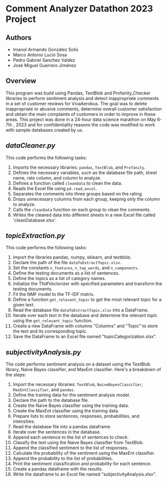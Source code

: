 # Comment Analyzer Datathon 2023 Project

## Authors
- Imanol Armando González Solís
- Marco Antonio Lució Sosa
- Pedro Gabriel Sanchez Valdez
- José Miguel Guerrero Jiménez

## Overview
This program was build using Pandas, TextBlob and Profanity_Checker libraries to perform sentiment analysis and detect inappropriate comments in a set of customer reviews for VivaAerobus. The goal was to delete inappropriate or abusive comments, determine overall customer satisfaction and obtain the main complaints of customers in order to improve in these areas. This project was done in a 24-hour data science marathon on May 6-7th , 2023 and for confidentiality reasons the code was modified to work with sample databases created by us.

## *dataCleaner.py*

This code performs the following tasks:

1. Imports the necessary libraries: `pandas`, `TextBlob`, and `Profanity`.
2. Defines the necessary variables, such as the database file path, sheet name, rate column, and column to analyze.
3. Defines a function called `cleanData` to clean the data.
4. Reads the Excel file using `pd.read_excel`.
5. Separates the comments into three groups based on the rating.
6. Drops unnecessary columns from each group, keeping only the column to analyze.
7. Calls the `cleanData` function on each group to clean the comments.
8. Writes the cleaned data into different sheets in a new Excel file called 'cleanDatabase.xlsx'.

## *topicExtraction.py*

This code performs the following tasks:

1. Import the libraries pandas, numpy, sklearn, and textblob.
2. Declare the path of the file `dataToExtractTopic.xlsx`.
3. Set the constants `n_features`, `n_top_words`, and `n_components`.
4. Define the testing documents as a list of sentences.
5. Define the topics as a list of category names.
6. Initialize the TfidfVectorizer with specified parameters and transform the testing documents.
7. Fit the NMF model to the TF-IDF matrix.
8. Define a function `get_relevant_topic` to get the most relevant topic for a given text.
9. Read the database file `dataToExtractTopic.xlsx` into a DataFrame.
10. Iterate over each text in the database and determine the relevant topic using the `get_relevant_topic` function.
11. Create a new DataFrame with columns "Columns" and "Topic" to store the text and its corresponding topic.
12. Save the DataFrame to an Excel file named "topicCategorization.xlsx".


## *subjectivityAnalysis.py*
The code performs sentiment analysis on a dataset using the TextBlob library, Naive Bayes classifier, and MaxEnt classifier. Here's a breakdown of the steps:

1. Import the necessary libraries: `TextBlob`, `NaiveBayesClassifier`, `MaxEntClassifier`, and `pandas`.
2. Define the training data for the sentiment analysis model.
3. Declare the path to the database file.
4. Create the Naive Bayes classifier using the training data.
5. Create the MaxEnt classifier using the training data.
6. Prepare lists to store sentences, responses, probabilities, and intensities.
7. Read the database file into a pandas dataframe.
8. Iterate over the sentences in the database.
9. Append each sentence to the list of sentences to check.
10. Classify the text using the Naive Bayes classifier from TextBlob.
11. Append the classified sentiment to the list of responses.
12. Calculate the probability of the sentiment using the MaxEnt classifier.
13. Append the probability to the list of probabilities.
14. Print the sentiment classification and probability for each sentence.
15. Create a pandas dataframe with the results.
16. Write the dataframe to an Excel file named "subjectivityAnalysis.xlsx".
